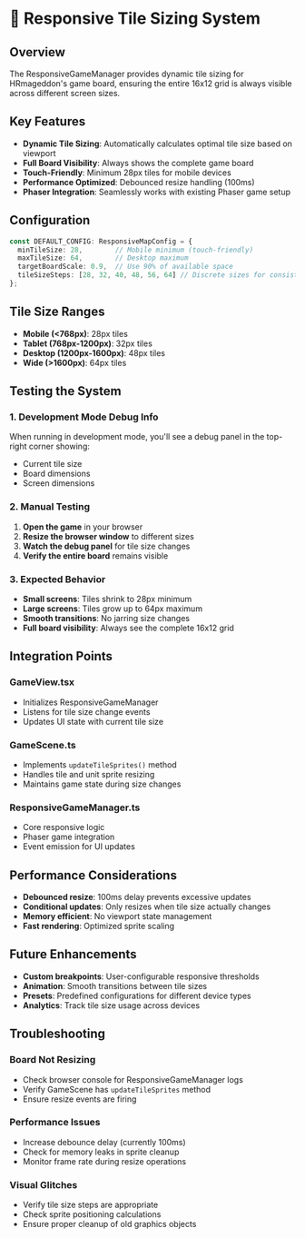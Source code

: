 # 🎯 **Responsive Tile Sizing System**

## **Overview**

The ResponsiveGameManager provides dynamic tile sizing for HRmageddon's game board, ensuring the entire 16x12 grid is always visible across different screen sizes.

## **Key Features**

- **Dynamic Tile Sizing**: Automatically calculates optimal tile size based on viewport
- **Full Board Visibility**: Always shows the complete game board
- **Touch-Friendly**: Minimum 28px tiles for mobile devices
- **Performance Optimized**: Debounced resize handling (100ms)
- **Phaser Integration**: Seamlessly works with existing Phaser game setup

## **Configuration**

```typescript
const DEFAULT_CONFIG: ResponsiveMapConfig = {
  minTileSize: 28,        // Mobile minimum (touch-friendly)
  maxTileSize: 64,        // Desktop maximum
  targetBoardScale: 0.9,  // Use 90% of available space
  tileSizeSteps: [28, 32, 40, 48, 56, 64] // Discrete sizes for consistency
};
```

## **Tile Size Ranges**

- **Mobile (<768px)**: 28px tiles
- **Tablet (768px-1200px)**: 32px tiles  
- **Desktop (1200px-1600px)**: 48px tiles
- **Wide (>1600px)**: 64px tiles

## **Testing the System**

### **1. Development Mode Debug Info**

When running in development mode, you'll see a debug panel in the top-right corner showing:
- Current tile size
- Board dimensions
- Screen dimensions

### **2. Manual Testing**

1. **Open the game** in your browser
2. **Resize the browser window** to different sizes
3. **Watch the debug panel** for tile size changes
4. **Verify the entire board** remains visible

### **3. Expected Behavior**

- **Small screens**: Tiles shrink to 28px minimum
- **Large screens**: Tiles grow up to 64px maximum
- **Smooth transitions**: No jarring size changes
- **Full board visibility**: Always see the complete 16x12 grid

## **Integration Points**

### **GameView.tsx**
- Initializes ResponsiveGameManager
- Listens for tile size change events
- Updates UI state with current tile size

### **GameScene.ts**
- Implements `updateTileSprites()` method
- Handles tile and unit sprite resizing
- Maintains game state during size changes

### **ResponsiveGameManager.ts**
- Core responsive logic
- Phaser game integration
- Event emission for UI updates

## **Performance Considerations**

- **Debounced resize**: 100ms delay prevents excessive updates
- **Conditional updates**: Only resizes when tile size actually changes
- **Memory efficient**: No viewport state management
- **Fast rendering**: Optimized sprite scaling

## **Future Enhancements**

- **Custom breakpoints**: User-configurable responsive thresholds
- **Animation**: Smooth transitions between tile sizes
- **Presets**: Predefined configurations for different device types
- **Analytics**: Track tile size usage across devices

## **Troubleshooting**

### **Board Not Resizing**
- Check browser console for ResponsiveGameManager logs
- Verify GameScene has `updateTileSprites` method
- Ensure resize events are firing

### **Performance Issues**
- Increase debounce delay (currently 100ms)
- Check for memory leaks in sprite cleanup
- Monitor frame rate during resize operations

### **Visual Glitches**
- Verify tile size steps are appropriate
- Check sprite positioning calculations
- Ensure proper cleanup of old graphics objects
